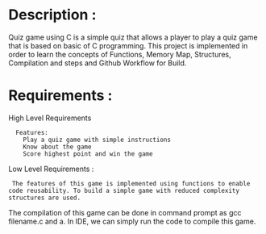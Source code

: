 
<h1> Description : </h1>
   
Quiz game using C is a simple quiz that allows a player to play a quiz game that is based on basic of C programming. This project is implemented in order to learn the concepts of Functions, Memory Map, Structures, Compilation and steps
and Github Workflow for Build.

<h1> Requirements : </h1>
   

High Level Requirements
      
      Features:
        Play a quiz game with simple instructions
        Know about the game
        Score highest point and win the game

Low Level Requirements :
     
     The features of this game is implemented using functions to enable code reusability. To build a simple game with reduced complexity structures are used.

The compilation of this game can be done in command prompt as gcc filename.c and a. In IDE, we can simply run the code to compile this game.